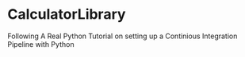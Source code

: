 # CalculatorLibrary
Following A Real Python Tutorial on setting up a Continious Integration Pipeline with Python
